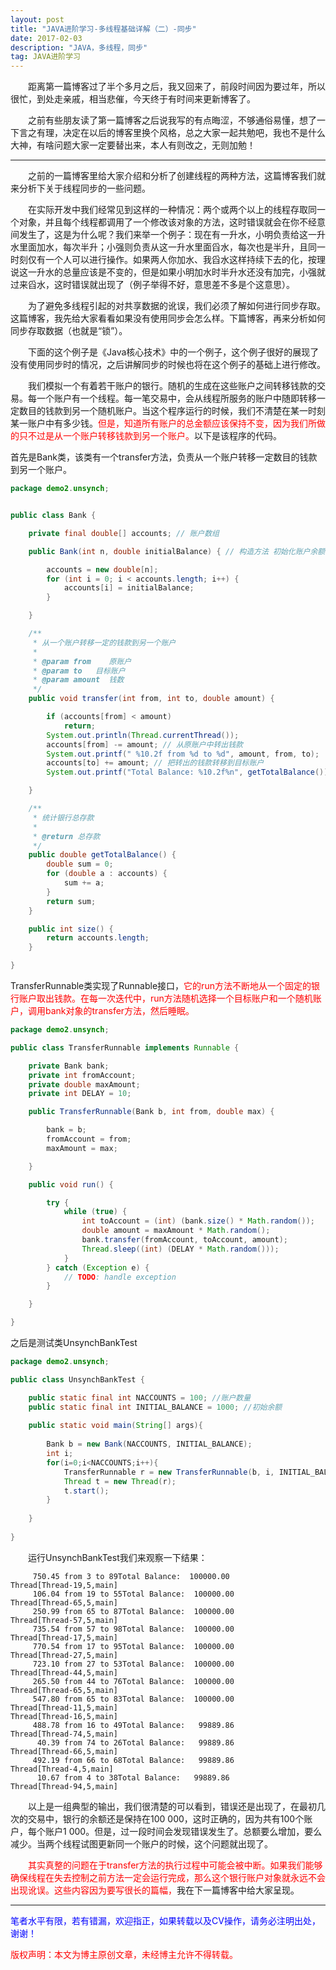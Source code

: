 ```yaml
---
layout: post
title: "JAVA进阶学习-多线程基础详解（二）-同步"
date: 2017-02-03 
description: "JAVA，多线程，同步"
tag: JAVA进阶学习 
---
```

&emsp;&emsp;距离第一篇博客过了半个多月之后，我又回来了，前段时间因为要过年，所以很忙，到处走亲戚，相当悲催，今天终于有时间来更新博客了。

&emsp;&emsp;之前有些朋友读了第一篇博客之后说我写的有点晦涩，不够通俗易懂，想了一下言之有理，决定在以后的博客里换个风格，总之大家一起共勉吧，我也不是什么大神，有啥问题大家一定要替出来，本人有则改之，无则加勉！


----------
&emsp;&emsp;之前的一篇博客里给大家介绍和分析了创建线程的两种方法，这篇博客我们就来分析下关于线程同步的一些问题。

&emsp;&emsp;在实际开发中我们经常见到这样的一种情况：两个或两个以上的线程存取同一个对象，并且每个线程都调用了一个修改该对象的方法，这时错误就会在你不经意间发生了，这是为什么呢？我们来举一个例子：现在有一升水，小明负责给这一升水里面加水，每次半升；小强则负责从这一升水里面舀水，每次也是半升，且同一时刻仅有一个人可以进行操作。如果两人你加水、我舀水这样持续下去的化，按理说这一升水的总量应该是不变的，但是如果小明加水时半升水还没有加完，小强就过来舀水，这时错误就出现了（例子举得不好，意思差不多是个这意思）。

&emsp;&emsp;为了避免多线程引起的对共享数据的讹误，我们必须了解如何进行同步存取。这篇博客，我先给大家看看如果没有使用同步会怎么样。下篇博客，再来分析如何同步存取数据（也就是“锁”）。

&emsp;&emsp;下面的这个例子是《Java核心技术》中的一个例子，这个例子很好的展现了没有使用同步时的情况，之后讲解同步的时候也将在这个例子的基础上进行修改。

&emsp;&emsp;我们模拟一个有着若干账户的银行。随机的生成在这些账户之间转移钱款的交易。每一个账户有一个线程。每一笔交易中，会从线程所服务的账户中随即转移一定数目的钱款到另一个随机账户。当这个程序运行的时候，我们不清楚在某一时刻某一账户中有多少钱。<font color="red">但是，知道所有账户的总金额应该保持不变，因为我们所做的只不过是从一个账户转移钱款到另一个账户。</font>以下是该程序的代码。

首先是Bank类，该类有一个transfer方法，负责从一个账户转移一定数目的钱款到另一个账户。

```java
package demo2.unsynch;


public class Bank {

	private final double[] accounts; // 账户数组

	public Bank(int n, double initialBalance) { // 构造方法 初始化账户余额

		accounts = new double[n];
		for (int i = 0; i < accounts.length; i++) {
			accounts[i] = initialBalance;
		}

	}

	/**
	 * 从一个账户转移一定的钱款到另一个账户
	 * 
	 * @param from    原账户
	 * @param to   目标账户
	 * @param amount  钱数
	 */
	public void transfer(int from, int to, double amount) {

		if (accounts[from] < amount)
			return;
		System.out.println(Thread.currentThread());
		accounts[from] -= amount; // 从原账户中转出钱款
		System.out.printf(" %10.2f from %d to %d", amount, from, to);
		accounts[to] += amount; // 把转出的钱款转移到目标账户
		System.out.printf("Total Balance: %10.2f%n", getTotalBalance());

	}

	/**
	 * 统计银行总存款
	 * 
	 * @return 总存款
	 */
	public double getTotalBalance() {
		double sum = 0;
		for (double a : accounts) {
			sum += a;
		}
		return sum;
	}

	public int size() {
		return accounts.length;
	}

}
```

TransferRunnable类实现了Runnable接口，<font color="red">它的run方法不断地从一个固定的银行账户取出钱款。在每一次迭代中，run方法随机选择一个目标账户和一个随机账户，调用bank对象的transfer方法，然后睡眠。</font>

```java
package demo2.unsynch;

public class TransferRunnable implements Runnable {

	private Bank bank;
	private int fromAccount;
	private double maxAmount;
	private int DELAY = 10;

	public TransferRunnable(Bank b, int from, double max) {

		bank = b;
		fromAccount = from;
		maxAmount = max;

	}

	public void run() {

		try {
			while (true) {
				int toAccount = (int) (bank.size() * Math.random());
				double amount = maxAmount * Math.random();
				bank.transfer(fromAccount, toAccount, amount);
				Thread.sleep((int) (DELAY * Math.random()));
			}
		} catch (Exception e) {
			// TODO: handle exception
		}

	}

}
```

之后是测试类UnsynchBankTest

```java
package demo2.unsynch;

public class UnsynchBankTest {

	public static final int NACCOUNTS = 100; //账户数量
	public static final int INITIAL_BALANCE = 1000; //初始余额
	
	public static void main(String[] args){
		
		Bank b = new Bank(NACCOUNTS, INITIAL_BALANCE);
		int i;
		for(i=0;i<NACCOUNTS;i++){
			TransferRunnable r = new TransferRunnable(b, i, INITIAL_BALANCE);
			Thread t = new Thread(r);
			t.start();
		}
		
	}
	
}
```

&emsp;&emsp;运行UnsynchBankTest我们来观察一下结果：


	     750.45 from 3 to 89Total Balance:  100000.00
	Thread[Thread-19,5,main]
	     106.04 from 19 to 55Total Balance:  100000.00
	Thread[Thread-65,5,main]
	     250.99 from 65 to 87Total Balance:  100000.00
	Thread[Thread-57,5,main]
	     735.54 from 57 to 98Total Balance:  100000.00
	Thread[Thread-17,5,main]
	     770.54 from 17 to 95Total Balance:  100000.00
	Thread[Thread-27,5,main]
	     723.10 from 27 to 53Total Balance:  100000.00
	Thread[Thread-44,5,main]
	     265.50 from 44 to 76Total Balance:  100000.00
	Thread[Thread-65,5,main]
	     547.80 from 65 to 83Total Balance:  100000.00
	Thread[Thread-11,5,main]
	Thread[Thread-16,5,main]
	     488.78 from 16 to 49Total Balance:   99889.86
	Thread[Thread-74,5,main]
	      40.39 from 74 to 26Total Balance:   99889.86
	Thread[Thread-66,5,main]
	     492.19 from 66 to 68Total Balance:   99889.86
	Thread[Thread-4,5,main]
	      10.67 from 4 to 38Total Balance:   99889.86
	Thread[Thread-94,5,main]

&emsp;&emsp;以上是一组典型的输出，我们很清楚的可以看到，错误还是出现了，在最初几次的交易中，银行的余额还是保持在100 000，这时正确的，因为共有100个账户，每个账户1 000。但是，过一段时间会发现错误发生了。总额要么增加，要么减少。当两个线程试图更新同一个账户的时候，这个问题就出现了。

&emsp;&emsp;<font color="red">其实真整的问题在于transfer方法的执行过程中可能会被中断。如果我们能够确保线程在失去控制之前方法一定会运行完成，那么这个银行账户对象就永远不会出现讹误。这些内容因为要写很长的篇幅，</font>我在下一篇博客中给大家呈现。


----------

<font color="blue">笔者水平有限，若有错漏，欢迎指正，如果转载以及CV操作，请务必注明出处，谢谢！</font>




<font color="red">版权声明：本文为博主原创文章，未经博主允许不得转载。</font>